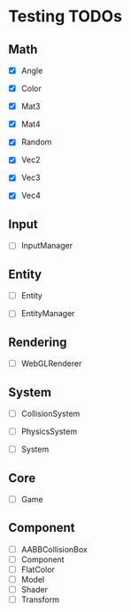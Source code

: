 # Testing TODOs

## Math
- [x] Angle
- [x] Color
- [x] Mat3
- [x] Mat4
- [x] Random
- [x] Vec2
- [x] Vec3
- [x] Vec4


## Input
- [ ] InputManager


## Entity
- [ ] Entity
- [ ] EntityManager


## Rendering
- [ ] WebGLRenderer


## System
- [ ] CollisionSystem
- [ ] PhysicsSystem
- [ ] System


## Core
- [ ] Game


## Component
- [ ] AABBCollisionBox
- [ ] Component
- [ ] FlatColor
- [ ] Model
- [ ] Shader
- [ ] Transform
